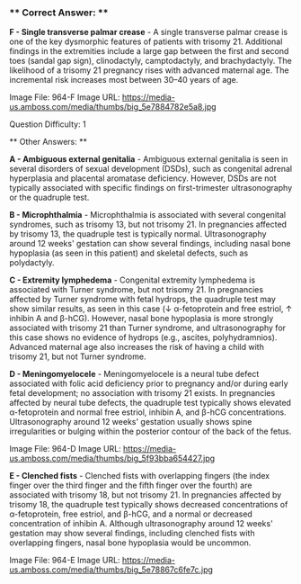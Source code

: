 ### ** Correct Answer: **

**F - Single transverse palmar crease** - A single transverse palmar crease is one of the key dysmorphic features of patients with trisomy 21. Additional findings in the extremities include a large gap between the first and second toes (sandal gap sign), clinodactyly, camptodactyly, and brachydactyly. The likelihood of a trisomy 21 pregnancy rises with advanced maternal age. The incremental risk increases most between 30–40 years of age.

Image File: 964-F
Image URL: https://media-us.amboss.com/media/thumbs/big_5e7884782e5a8.jpg

Question Difficulty: 1

** Other Answers: **

**A - Ambiguous external genitalia** - Ambiguous external genitalia is seen in several disorders of sexual development (DSDs), such as congenital adrenal hyperplasia and placental aromatase deficiency. However, DSDs are not typically associated with specific findings on first-trimester ultrasonography or the quadruple test.

**B - Microphthalmia** - Microphthalmia is associated with several congenital syndromes, such as trisomy 13, but not trisomy 21. In pregnancies affected by trisomy 13, the quadruple test is typically normal. Ultrasonography around 12 weeks' gestation can show several findings, including nasal bone hypoplasia (as seen in this patient) and skeletal defects, such as polydactyly.

**C - Extremity lymphedema** - Congenital extremity lymphedema is associated with Turner syndrome, but not trisomy 21. In pregnancies affected by Turner syndrome with fetal hydrops, the quadruple test may show similar results, as seen in this case (↓ α-fetoprotein and free estriol, ↑ inhibin A and β-hCG). However, nasal bone hypoplasia is more strongly associated with trisomy 21 than Turner syndrome, and ultrasonography for this case shows no evidence of hydrops (e.g., ascites, polyhydramnios). Advanced maternal age also increases the risk of having a child with trisomy 21, but not Turner syndrome.

**D - Meningomyelocele** - Meningomyelocele is a neural tube defect associated with folic acid deficiency prior to pregnancy and/or during early fetal development; no association with trisomy 21 exists. In pregnancies affected by neural tube defects, the quadruple test typically shows elevated α-fetoprotein and normal free estriol, inhibin A, and β-hCG concentrations. Ultrasonography around 12 weeks' gestation usually shows spine irregularities or bulging within the posterior contour of the back of the fetus.

Image File: 964-D
Image URL: https://media-us.amboss.com/media/thumbs/big_5f93bba654427.jpg

**E - Clenched fists** - Clenched fists with overlapping fingers (the index finger over the third finger and the fifth finger over the fourth) are associated with trisomy 18, but not trisomy 21. In pregnancies affected by trisomy 18, the quadruple test typically shows decreased concentrations of α-fetoprotein, free estriol, and β-hCG, and a normal or decreased concentration of inhibin A. Although ultrasonography around 12 weeks' gestation may show several findings, including clenched fists with overlapping fingers, nasal bone hypoplasia would be uncommon.

Image File: 964-E
Image URL: https://media-us.amboss.com/media/thumbs/big_5e78867c6fe7c.jpg

